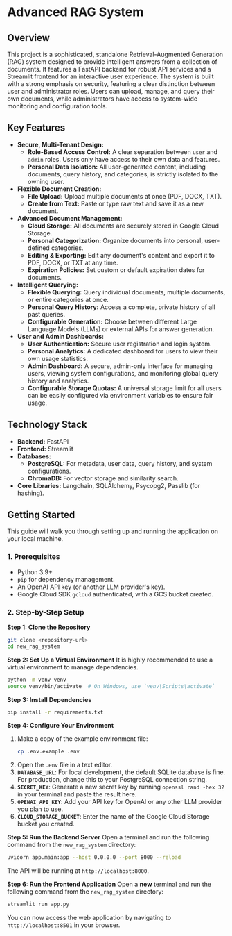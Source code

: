 # Advanced RAG System

## Overview

This project is a sophisticated, standalone Retrieval-Augmented Generation (RAG) system designed to provide intelligent answers from a collection of documents. It features a FastAPI backend for robust API services and a Streamlit frontend for an interactive user experience. The system is built with a strong emphasis on security, featuring a clear distinction between user and administrator roles. Users can upload, manage, and query their own documents, while administrators have access to system-wide monitoring and configuration tools.

## Key Features

*   **Secure, Multi-Tenant Design:**
    *   **Role-Based Access Control:** A clear separation between `user` and `admin` roles. Users only have access to their own data and features.
    *   **Personal Data Isolation:** All user-generated content, including documents, query history, and categories, is strictly isolated to the owning user.
*   **Flexible Document Creation:**
    *   **File Upload:** Upload multiple documents at once (PDF, DOCX, TXT).
    *   **Create from Text:** Paste or type raw text and save it as a new document.
*   **Advanced Document Management:**
    *   **Cloud Storage:** All documents are securely stored in Google Cloud Storage.
    *   **Personal Categorization:** Organize documents into personal, user-defined categories.
    *   **Editing & Exporting:** Edit any document's content and export it to PDF, DOCX, or TXT at any time.
    *   **Expiration Policies:** Set custom or default expiration dates for documents.
*   **Intelligent Querying:**
    *   **Flexible Querying:** Query individual documents, multiple documents, or entire categories at once.
    *   **Personal Query History:** Access a complete, private history of all past queries.
    *   **Configurable Generation:** Choose between different Large Language Models (LLMs) or external APIs for answer generation.
*   **User and Admin Dashboards:**
    *   **User Authentication:** Secure user registration and login system.
    *   **Personal Analytics:** A dedicated dashboard for users to view their own usage statistics.
    *   **Admin Dashboard:** A secure, admin-only interface for managing users, viewing system configurations, and monitoring global query history and analytics.
    *   **Configurable Storage Quotas:** A universal storage limit for all users can be easily configured via environment variables to ensure fair usage.

## Technology Stack

*   **Backend:** FastAPI
*   **Frontend:** Streamlit
*   **Databases:**
    *   **PostgreSQL:** For metadata, user data, query history, and system configurations.
    *   **ChromaDB:** For vector storage and similarity search.
*   **Core Libraries:** Langchain, SQLAlchemy, Psycopg2, Passlib (for hashing).

## Getting Started

This guide will walk you through setting up and running the application on your local machine.

### 1. Prerequisites
-   Python 3.9+
-   `pip` for dependency management.
-   An OpenAI API key (or another LLM provider's key).
-   Google Cloud SDK `gcloud` authenticated, with a GCS bucket created.

### 2. Step-by-Step Setup

**Step 1: Clone the Repository**
```bash
git clone <repository-url>
cd new_rag_system
```

**Step 2: Set Up a Virtual Environment**
It is highly recommended to use a virtual environment to manage dependencies.
```bash
python -m venv venv
source venv/bin/activate  # On Windows, use `venv\Scripts\activate`
```

**Step 3: Install Dependencies**
```bash
pip install -r requirements.txt
```

**Step 4: Configure Your Environment**
1.  Make a copy of the example environment file:
    ```bash
    cp .env.example .env
    ```
2.  Open the `.env` file in a text editor.
3.  **`DATABASE_URL`**: For local development, the default SQLite database is fine. For production, change this to your PostgreSQL connection string.
4.  **`SECRET_KEY`**: Generate a new secret key by running `openssl rand -hex 32` in your terminal and paste the result here.
5.  **`OPENAI_API_KEY`**: Add your API key for OpenAI or any other LLM provider you plan to use.
6.  **`CLOUD_STORAGE_BUCKET`**: Enter the name of the Google Cloud Storage bucket you created.

**Step 5: Run the Backend Server**
Open a terminal and run the following command from the `new_rag_system` directory:
```bash
uvicorn app.main:app --host 0.0.0.0 --port 8000 --reload
```
The API will be running at `http://localhost:8000`.

**Step 6: Run the Frontend Application**
Open a **new** terminal and run the following command from the `new_rag_system` directory:
```bash
streamlit run app.py
```
You can now access the web application by navigating to `http://localhost:8501` in your browser.

